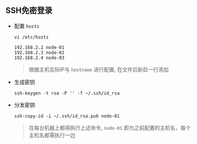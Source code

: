 ## SSH免密登录

- 配置 `hosts`
  
  ```
  vi /etc/hosts
  ```
  
  ```
  192.168.2.2 node-01
  192.168.2.3 node-02
  192.168.2.4 node-03
  ```
  > 根据主机实际IP与 `hostname` 进行配置, 在文件后新启一行添加
                                                                                                                               
- 生成密钥

  ```
  ssh-keygen -t rsa -P '' -f ~/.ssh/id_rsa
  ```
  
- 分发密钥

  ```
  ssh-copy-id -i ~/.ssh/id_rsa.pub node-01
  ```
  > 在每台机器上都得执行上述命令, `node-01` 即为之前配置的主机名，每个主机名都需执行一边
